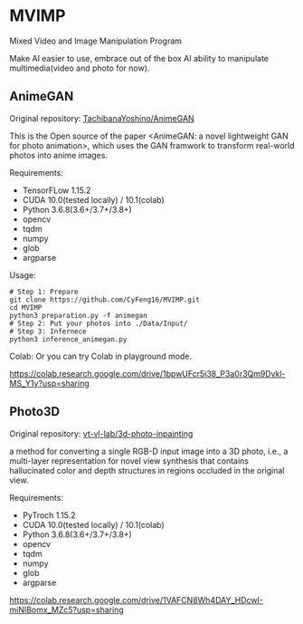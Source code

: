 # MVIMP

Mixed Video and Image Manipulation Program

Make AI easier to use, embrace out of the box AI ability to manipulate multimedia(video and photo for now).

## AnimeGAN

Original repository: [TachibanaYoshino/AnimeGAN](https://github.com/TachibanaYoshino/AnimeGAN)

This is the Open source of the paper <AnimeGAN: a novel lightweight GAN for photo animation>, which uses the GAN framwork to transform real-world photos into anime images.

Requirements:
- TensorFLow 1.15.2
- CUDA 10.0(tested locally) / 10.1(colab)
- Python 3.6.8(3.6+/3.7+/3.8+)
- opencv
- tqdm
- numpy
- glob
- argparse

Usage:

```shell
# Step 1: Prepare
git clone https://github.com/CyFeng16/MVIMP.git
cd MVIMP
python3 preparation.py -f animegan 
# Step 2: Put your photos into ./Data/Input/
# Step 3: Infernece
python3 inference_animegan.py
```

Colab: Or you can try Colab in playground mode.

https://colab.research.google.com/drive/1bpwUFcr5i38_P3a0r3Qm9Dvkl-MS_Y1y?usp=sharing

## Photo3D

Original repository: [vt-vl-lab/3d-photo-inpainting](https://github.com/vt-vl-lab/3d-photo-inpainting)

a method for converting a single RGB-D input image into a 3D photo, i.e., a multi-layer representation for novel view synthesis that contains hallucinated color and depth structures in regions occluded in the original view. 

Requirements:
- PyTroch 1.15.2
- CUDA 10.0(tested locally) / 10.1(colab)
- Python 3.6.8(3.6+/3.7+/3.8+)
- opencv
- tqdm
- numpy
- glob
- argparse



https://colab.research.google.com/drive/1VAFCN8Wh4DAY_HDcwI-miNIBomx_MZc5?usp=sharing